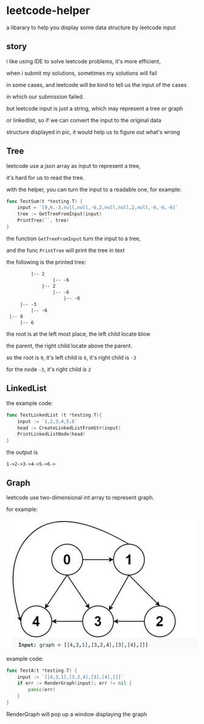 # leetcode-helper

a libarary to help you display some data structure by leetcode input

## story

i like using IDE to solve leetcode problems, it's more efficient,

when i submit my solutions, sometimes my solutions will fail

in some cases, and leetcode will be kind to tell us the input of the cases 

in which our submission failed.

but leetcode input is just a string, which may represent a tree or graph 

or linkedlist, so if we can convert the input to the original data

structure displayed in pic, it would help us to figure out what's wrong



## Tree

leetcode use a json array as input to represent a tree,

it's hard for us to read the tree.

with the helper, you can turn the input to a readable one, for example:

```go
func TestSum(t *testing.T) {
	input = `[9,6,-3,null,null,-6,2,null,null,2,null,-6,-6,-6]`
	tree := GetTreeFromInput(input)
	PrintTree(``, tree)
}
```

the function `GetTreeFromInput` turn the input to a tree,

and the func `PrintTree` will print the tree in text

the following is the printed tree:

```
         |-- 2
                 |-- -6
             |-- 2
                 |-- -6
                     |-- -6
     |-- -3
         |-- -6
 |-- 9
     |-- 6
```

the root is at the left most place, the left child locate blow

the parent, the right child locate above the parent.

so the root is `9`, it's left child is `6`, it's right child is `-3`

for the node `-3`, it's right child is `2`


## LinkedList

the example code:

```go
func TestLinkedList (t *testing.T){
	input := `1,2,3,4,5,6`
	head := CreateLinkedListFromStr(input)
	PrintLinkedListNode(head)
}
```

the output is 
```
1->2->3->4->5->6->
```


## Graph

leetcode use two-dimensional int array to represent graph.

for example: 

![](./images/graph_example.png)


example code:

```go
func TestA(t *testing.T) {
	input := `[[4,3,1],[3,2,4],[3],[4],[]]`
	if err := RenderGraph(input); err != nil {
		panic(err)
	}
}
```
RenderGraph will pop up a window  displaying the graph
